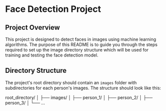 # Face Detection Project

## Project Overview

This project is designed to detect faces in images using machine learning algorithms. The purpose of this README is to guide you through the steps required to set up the image directory structure which will be used for training and testing the face detection model.

## Directory Structure

The project's root directory should contain an `images` folder with subdirectories for each person's images. The structure should look like this:

root_directory/
│
├── images/
│ ├── person_1/
│ ├── person_2/
│ ├── person_3/
│ └── ...
